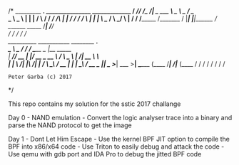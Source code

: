 /*
  _________ ____________________.____________   _______________  _____________ 
 /   _____//   _____/\__    ___/|   \_   ___ \  \_____  \   _  \/_   \______  \
 \_____  \ \_____  \   |    |   |   /    \  \/   /  ____/  /_\  \|   |   /    /
 /        \/        \  |    |   |   \     \____ /       \  \_/   \   |  /    / 
/_______  /_______  /  |____|   |___|\______  / \_______ \_____  /___| /____/  
        \/        \/                        \/          \/     \/              
__________     ___________              ________      _____________.           
\______   \ ___\__    ___/__________   /  _____/_____ \______   \_ |__ _____   
 |     ___// __ \|    |_/ __ \_  __ \ /   \  ___\__  \ |       _/| __ \\__  \  
 |    |   \  ___/|    |\  ___/|  | \/ \    \_\  \/ __ \|    |   \| \_\ \/ __ \_
 |____|    \___  >____| \___  >__|     \______  (____  /____|_  /|___  (____  /
               \/           \/                \/     \/       \/     \/     \/ 

	Peter Garba (c) 2017
*/


This repo contains my solution for the sstic 2017 challange

Day 0 - NAND emulation
	- Convert the logic analyser trace into a binary and parse the NAND protocol to get the image

Day 1 - Dont Let Him Escape
	- Use the kernel BPF JIT option to compile the BPF into x86/x64 code
	- Use Triton to easily debug and attack the code
	- Use qemu with gdb port and IDA Pro to debug the jitted BPF code



